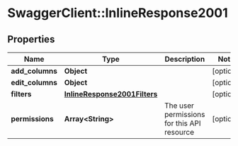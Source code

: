 # SwaggerClient::InlineResponse2001

## Properties
Name | Type | Description | Notes
------------ | ------------- | ------------- | -------------
**add_columns** | **Object** |  | [optional] 
**edit_columns** | **Object** |  | [optional] 
**filters** | [**InlineResponse2001Filters**](InlineResponse2001Filters.md) |  | [optional] 
**permissions** | **Array&lt;String&gt;** | The user permissions for this API resource | [optional] 

